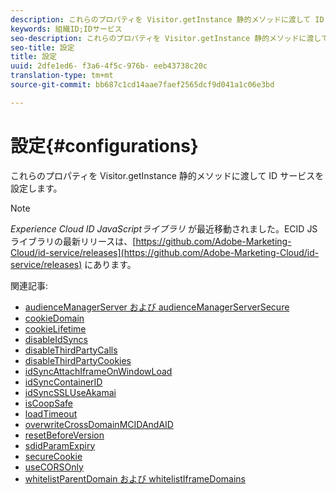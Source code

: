 ```yaml
---
description: これらのプロパティを Visitor.getInstance 静的メソッドに渡して ID サービスを設定します。
keywords: 組織ID;IDサービス
seo-description: これらのプロパティを Visitor.getInstance 静的メソッドに渡して ID サービスを設定します。
seo-title: 設定
title: 設定
uuid: 2dfe1ed6- f3a6-4f5c-976b- eeb43738c20c
translation-type: tm+mt
source-git-commit: bb687c1cd14aae7faef2565dcf9d041a1c06e3bd

---
```



# 設定{#configurations}

これらのプロパティを Visitor.getInstance 静的メソッドに渡して ID サービスを設定します。

>[!NOTE]
>
>*Experience Cloud ID JavaScriptライブラリ* が最近移動されました。ECID JS ライブラリの最新リリースは、[https://github.com/Adobe-Marketing-Cloud/id-service/releases](https://github.com/Adobe-Marketing-Cloud/id-service/releases) にあります。

関連記事:

+ [audienceManagerServer および audienceManagerServerSecure](mcvid-subdomain-config.md)
+ [cookieDomain](mcvid-cookiedomain.md)
+ [cookieLifetime](mcvid-cookielifetime.md)
+ [disableIdSyncs](mcvid-disableidsync.md)
+ [disableThirdPartyCalls](mcvid-disablethirdpartycalls.md)
+ [disableThirdPartyCookies](mcvid-disable-cookies.md)
+ [idSyncAttachIframeOnWindowLoad](mcvid-idsyncattachiframeonwindowload.md)
+ [idSyncContainerID](mcvid-idsyncontainerid.md)
+ [idSyncSSLUseAkamai](mcvid-idsyncssluseakamai.md)
+ [isCoopSafe](mcvid-coopsafe.md)
+ [loadTimeout](mcvid-loadtimeout.md)
+ [overwriteCrossDomainMCIDAndAID](mcvid-overwrite-visitor-id.md)
+ [resetBeforeVersion](mcvid-resetbeforeversion.md)
+ [sdidParamExpiry](mcvid-sdidparamexpiry.md)
+ [secureCookie](mcvid-securecookie.md)
+ [useCORSOnly](mcvid-use-cors-only.md)
+ [whitelistParentDomain および whitelistIframeDomains](mcvid-whitelistdomain.md)

